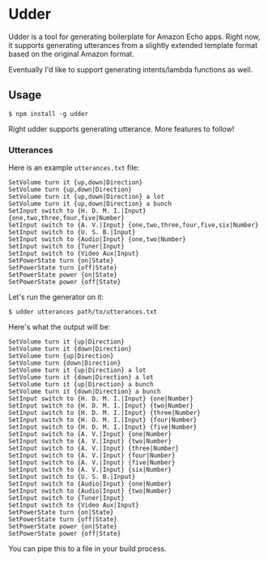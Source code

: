 # Udder

Udder is a tool for generating boilerplate for Amazon Echo apps. Right now,
it supports generating utterances from a slightly extended template format
based on the original Amazon format.

Eventually I'd like to support generating intents/lambda functions as well.

## Usage

```
$ npm install -g udder
```

Right udder supports generating utterance. More features to follow!

### Utterances

Here is an example `utterances.txt` file:

```
SetVolume turn it {up,down|Direction}
SetVolume turn {up,down|Direction}
SetVolume turn it {up,down|Direction} a lot
SetVolume turn it {up,down|Direction} a bunch
SetInput switch to {H. D. M. I.|Input} {one,two,three,four,five|Number}
SetInput switch to {A. V.|Input} {one,two,three,four,five,six|Number}
SetInput switch to {U. S. B.|Input}
SetInput switch to {Audio|Input} {one,two|Number}
SetInput switch to {Tuner|Input}
SetInput switch to {Video Aux|Input}
SetPowerState turn {on|State}
SetPowerState turn {off|State}
SetPowerState power {on|State}
SetPowerState power {off|State}
```

Let's run the generator on it:


```
$ udder utterances path/to/utterances.txt
```

Here's what the output will be:

```
SetVolume turn it {up|Direction}
SetVolume turn it {down|Direction}
SetVolume turn {up|Direction}
SetVolume turn {down|Direction}
SetVolume turn it {up|Direction} a lot
SetVolume turn it {down|Direction} a lot
SetVolume turn it {up|Direction} a bunch
SetVolume turn it {down|Direction} a bunch
SetInput switch to {H. D. M. I.|Input} {one|Number}
SetInput switch to {H. D. M. I.|Input} {two|Number}
SetInput switch to {H. D. M. I.|Input} {three|Number}
SetInput switch to {H. D. M. I.|Input} {four|Number}
SetInput switch to {H. D. M. I.|Input} {five|Number}
SetInput switch to {A. V.|Input} {one|Number}
SetInput switch to {A. V.|Input} {two|Number}
SetInput switch to {A. V.|Input} {three|Number}
SetInput switch to {A. V.|Input} {four|Number}
SetInput switch to {A. V.|Input} {five|Number}
SetInput switch to {A. V.|Input} {six|Number}
SetInput switch to {U. S. B.|Input}
SetInput switch to {Audio|Input} {one|Number}
SetInput switch to {Audio|Input} {two|Number}
SetInput switch to {Tuner|Input}
SetInput switch to {Video Aux|Input}
SetPowerState turn {on|State}
SetPowerState turn {off|State}
SetPowerState power {on|State}
SetPowerState power {off|State}

```

You can pipe this to a file in your build process.
